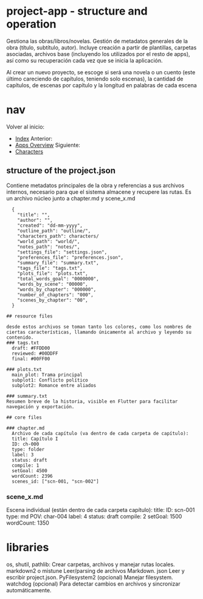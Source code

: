 # project-app - structure and operation

Gestiona las obras/libros/novelas. Gestión de metadatos generales de la obra (título, subtítulo, autor). 
Incluye creación a partir de plantillas, carpetas asociadas, archivos base (incluyendo los utilizados por el resto de apps), así como su recuperación cada vez que se inicia la aplicación.

Al crear un nuevo proyecto, se escoge si será una novela o un cuento (este último careciendo de capítulos, teniendo solo escenas), la cantidad de capítulos, de escenas por capítulo y la longitud en palabras de cada escena

# nav
Volver al inicio:
- [Index](index.md)
Anterior:
- [Apps Overview](apps-overview.md)
Siguiente:
- [Characters](characters.md)

## structure of the project.json
Contiene metadatos principales de la obra y referencias a sus archivos internos, necesario para que el sistema almacene y recupere las rutas. Es un archivo núcleo junto a chapter.md y scene_x.md

      {
        "title": "",
        "author": "",
        "created": "dd-mm-yyyy",
        "outline_path": "outline/",
        "characters_path": characters/
        "world_path": "world/",
        "notes_path": "notes/",
        "settings_file": "settings.json",
        "preferences_file": "preferences.json",
        "summary_file": "summary.txt",
        "tags_file": "tags.txt",
        "plots_file": "plots.txt",
        "total_words_goal": "0000000",
        "words_by_scene": "00000",
        "words_by_chapter": "000000",
        "number_of_chapters": "000",
        "scenes_by_chapter": "00",
      }

    ## resource files

    desde estos archivos se toman tanto los colores, como los nombres de ciertas características, llamando únicamente al archivo y leyendo su contenido.
    ### tags.txt
      draft: #FFDD00
      reviewed: #00DDFF
      final: #00FF00

    ### plots.txt
      main_plot: Trama principal
      subplot1: Conflicto político
      subplot2: Romance entre aliados

    ### summary.txt
    Resumen breve de la historia, visible en Flutter para facilitar navegación y exportación.

    ## core files

    ### chapter.md
      Archivo de cada capítulo (va dentro de cada carpeta de capítulo):
      title: Capítulo I
      ID: ch-000
      type: folder
      label: 3
      status: draft
      compile: 1
      setGoal: 4500
      wordCount: 2396
      scenes_id: ["scn-001, "scn-002"]

### scene_x.md
  Escena individual (están dentro de cada carpeta capítulo):
  title: 
  ID: scn-001
  type: md
  POV: char-004
  label: 4
  status: draft
  compile: 2
  setGoal: 1500
  wordCount: 1350

# libraries
os, shutil, pathlib: Crear carpetas, archivos y manejar rutas locales.
markdown2 o mistune	Leer/parsing de archivos Markdown.
json	Leer y escribir project.json.
PyFilesystem2 (opcional)	Manejar filesystem.
watchdog (opcional)	Para detectar cambios en archivos y sincronizar automáticamente.